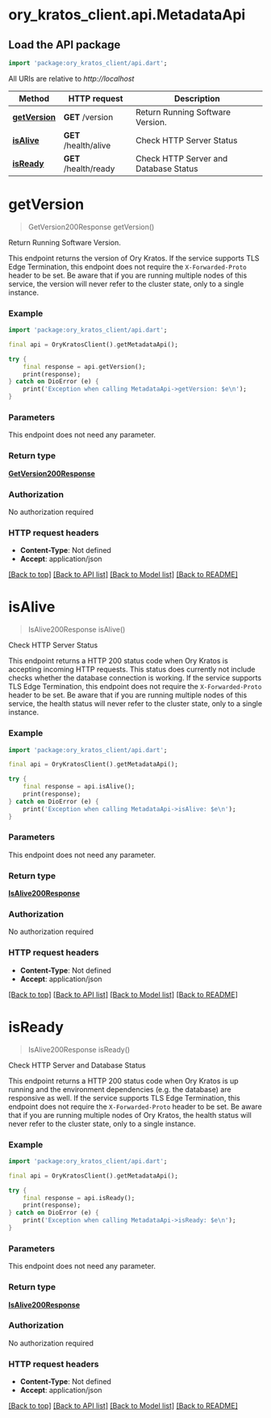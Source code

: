 # ory_kratos_client.api.MetadataApi

## Load the API package
```dart
import 'package:ory_kratos_client/api.dart';
```

All URIs are relative to *http://localhost*

Method | HTTP request | Description
------------- | ------------- | -------------
[**getVersion**](MetadataApi.md#getversion) | **GET** /version | Return Running Software Version.
[**isAlive**](MetadataApi.md#isalive) | **GET** /health/alive | Check HTTP Server Status
[**isReady**](MetadataApi.md#isready) | **GET** /health/ready | Check HTTP Server and Database Status


# **getVersion**
> GetVersion200Response getVersion()

Return Running Software Version.

This endpoint returns the version of Ory Kratos.  If the service supports TLS Edge Termination, this endpoint does not require the `X-Forwarded-Proto` header to be set.  Be aware that if you are running multiple nodes of this service, the version will never refer to the cluster state, only to a single instance.

### Example
```dart
import 'package:ory_kratos_client/api.dart';

final api = OryKratosClient().getMetadataApi();

try {
    final response = api.getVersion();
    print(response);
} catch on DioError (e) {
    print('Exception when calling MetadataApi->getVersion: $e\n');
}
```

### Parameters
This endpoint does not need any parameter.

### Return type

[**GetVersion200Response**](GetVersion200Response.md)

### Authorization

No authorization required

### HTTP request headers

 - **Content-Type**: Not defined
 - **Accept**: application/json

[[Back to top]](#) [[Back to API list]](../README.md#documentation-for-api-endpoints) [[Back to Model list]](../README.md#documentation-for-models) [[Back to README]](../README.md)

# **isAlive**
> IsAlive200Response isAlive()

Check HTTP Server Status

This endpoint returns a HTTP 200 status code when Ory Kratos is accepting incoming HTTP requests. This status does currently not include checks whether the database connection is working.  If the service supports TLS Edge Termination, this endpoint does not require the `X-Forwarded-Proto` header to be set.  Be aware that if you are running multiple nodes of this service, the health status will never refer to the cluster state, only to a single instance.

### Example
```dart
import 'package:ory_kratos_client/api.dart';

final api = OryKratosClient().getMetadataApi();

try {
    final response = api.isAlive();
    print(response);
} catch on DioError (e) {
    print('Exception when calling MetadataApi->isAlive: $e\n');
}
```

### Parameters
This endpoint does not need any parameter.

### Return type

[**IsAlive200Response**](IsAlive200Response.md)

### Authorization

No authorization required

### HTTP request headers

 - **Content-Type**: Not defined
 - **Accept**: application/json

[[Back to top]](#) [[Back to API list]](../README.md#documentation-for-api-endpoints) [[Back to Model list]](../README.md#documentation-for-models) [[Back to README]](../README.md)

# **isReady**
> IsAlive200Response isReady()

Check HTTP Server and Database Status

This endpoint returns a HTTP 200 status code when Ory Kratos is up running and the environment dependencies (e.g. the database) are responsive as well.  If the service supports TLS Edge Termination, this endpoint does not require the `X-Forwarded-Proto` header to be set.  Be aware that if you are running multiple nodes of Ory Kratos, the health status will never refer to the cluster state, only to a single instance.

### Example
```dart
import 'package:ory_kratos_client/api.dart';

final api = OryKratosClient().getMetadataApi();

try {
    final response = api.isReady();
    print(response);
} catch on DioError (e) {
    print('Exception when calling MetadataApi->isReady: $e\n');
}
```

### Parameters
This endpoint does not need any parameter.

### Return type

[**IsAlive200Response**](IsAlive200Response.md)

### Authorization

No authorization required

### HTTP request headers

 - **Content-Type**: Not defined
 - **Accept**: application/json

[[Back to top]](#) [[Back to API list]](../README.md#documentation-for-api-endpoints) [[Back to Model list]](../README.md#documentation-for-models) [[Back to README]](../README.md)

